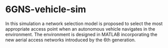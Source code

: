 # 6GNS-vehicle-sim
In this simulation a network selection model is proposed to select the most appropriate access point when an autonomous vehicle navigates in the environment. The environment is designed in MATLAB incorporating the new aerial access networks introduced by the 6th generation.
